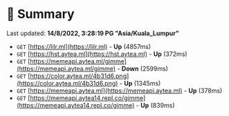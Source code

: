 # 📖 Summary
Last updated: **14/8/2022, 3:28:19 PG "Asia/Kuala_Lumpur"**

- `GET` [https://lilr.ml](https://lilr.ml) - **Up** (4857ms)
- `GET` [https://hst.aytea.ml](https://hst.aytea.ml) - **Up** (372ms)
- `GET` [https://memeapi.aytea.ml/gimme](https://memeapi.aytea.ml/gimme) - **Down** (2599ms)
- `GET` [https://color.aytea.ml/4b31d6.png](https://color.aytea.ml/4b31d6.png) - **Up** (1345ms)
- `GET` [https://memeapi.aytea.ml](https://memeapi.aytea.ml) - **Up** (378ms)
- `GET` [https://memeapi.aytea14.repl.co/gimme](https://memeapi.aytea14.repl.co/gimme) - **Up** (839ms)
